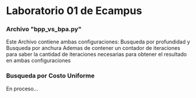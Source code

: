 <h1>Laboratorio 01 de Ecampus</h1>
<h3>Archivo "bpp_vs_bpa.py"</h3>
Este Archivo contiene ambas configuraciones:
Busqueda por profundidad y Busqueda por anchura
Ademas de contener un contador de iteraciones para saber la cantidad de iteraciones necesarias para obtener el resultado en ambas configuraciones
<h3>Busqueda por Costo Uniforme</h2>
En proceso...
